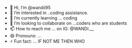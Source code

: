 - 👋 Hi, I’m @wandii95
- 👀 I’m interested in ..coding assistance.
- 🌱 I’m currently learning ... coding
- 💞️ I’m looking to collaborate on ...coders who are students
- 📫 How to reach me ... on IG: @WANDI.__
- 😄 Pronouns: ...
- ⚡ Fun fact: ... IF NOT ME THEN WHO

<!---
wandii95/wandii95 is a ✨ special ✨ repository because its `README.md` (this file) appears on your GitHub profile.
You can click the Preview link to take a look at your changes.
--->
